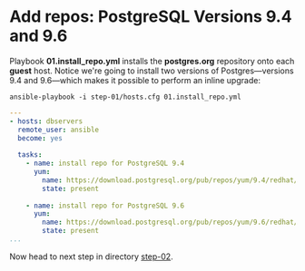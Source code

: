 Add repos: PostgreSQL Versions 9.4 and 9.6
================

Playbook **01.install\_repo.yml** installs the **postgres.org** repository onto each **guest** host. Notice we're going to install two versions of Postgres—versions 9.4 and 9.6—which makes it possible to perform an inline upgrade:

	ansible-playbook -i step-01/hosts.cfg 01.install_repo.yml

``` yaml
---
- hosts: dbservers
  remote_user: ansible
  become: yes
 
  tasks:
    - name: install repo for PostgreSQL 9.4
      yum:
        name: https://download.postgresql.org/pub/repos/yum/9.4/redhat/rhel-6-x86_64/pgdg-centos94-9.4-3.noarch.rpm
        state: present
 
    - name: install repo for PostgreSQL 9.6
      yum:
        name: https://download.postgresql.org/pub/repos/yum/9.6/redhat/rhel-6-x86_64/pgdg-centos96-9.6-3.noarch.rpm
        state: present
...
```

Now head to next step in directory [step-02](https://github.com/4orbit/ansible-PG-tuto/tree/master/step-02).
